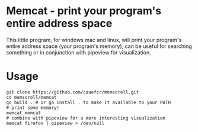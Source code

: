# Memcat - print your program's entire address space

This little program, for windows mac and linux, will print your program's entire address space (your program's memory), can be useful for searching something or in conjunction with pipeview for visualization.

# Usage

```shell
git clone https://github.com/cauefcr/memscroll.git
cd memscroll/memcat
go build . # or go install . to make it available to your PATH
# print some memory!
memcat memcat
# combine with pipeview for a more interesting visualization
memcat firefox | pipeview > /dev/null
```
